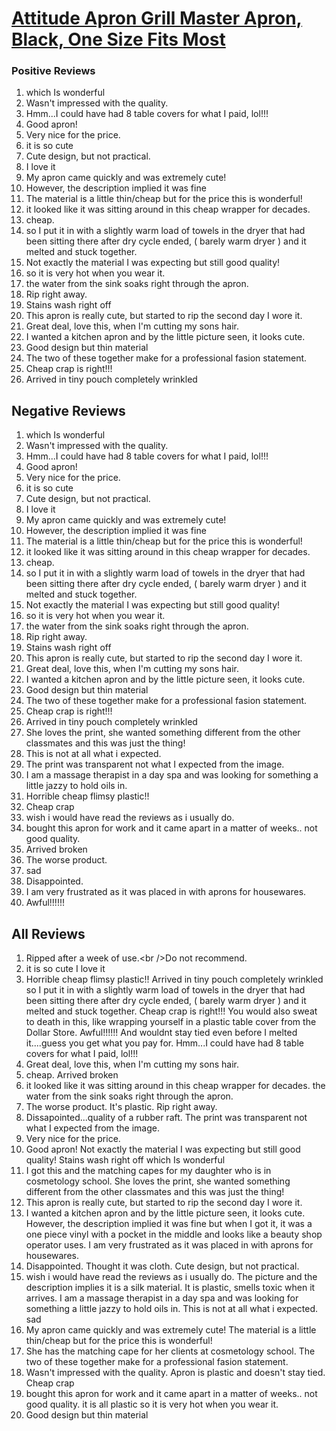 # [Attitude Apron Grill Master Apron, Black, One Size Fits Most](https://products.checkmycream.com/products/Attitude-Apron-Grill-Master-Apron-Black-One-Size-Fits-Most.html)

### Positive Reviews

<ol>
      <li>which Is wonderful</li>
      <li>Wasn&#x27;t impressed with the quality.</li>
      <li>Hmm...I could have had 8 table covers for what I paid, lol!!!</li>
      <li>Good apron!</li>
      <li>Very nice for the price.</li>
      <li>it is so cute</li>
      <li>Cute design, but not practical.</li>
      <li>I love it</li>
      <li>My apron came quickly and was extremely cute!</li>
      <li>However, the description implied it was fine</li>
      <li>The material is a little thin/cheap but for the price this is wonderful!</li>
      <li>it looked like it was sitting around in this cheap wrapper for decades.</li>
      <li>cheap.</li>
      <li>so I put it in with a slightly warm load of towels in the dryer that had been sitting there after dry cycle ended, ( barely warm dryer ) and it melted and stuck together.  </li>
      <li>Not exactly the material I was expecting but still good quality!</li>
      <li>so it is very hot when you wear it.</li>
      <li>the water from the sink soaks right through the apron.</li>
      <li>Rip right away.</li>
      <li>Stains wash right off</li>
      <li>This apron is really cute, but started to rip the second day I wore it.</li>
      <li>Great deal, love this, when I&#x27;m cutting my sons hair.</li>
      <li>I wanted a kitchen apron and by the little picture seen, it looks cute.</li>
      <li>Good design but thin material</li>
      <li>The two of these together make for a professional fasion statement.</li>
      <li>Cheap crap is right!!!  </li>
      <li>Arrived in tiny pouch completely wrinkled</li>
</ol>


<h2>Negative Reviews</h2>
<ol>
<li> which Is wonderful</li>
<li> Wasn&#x27;t impressed with the quality.</li>
<li> Hmm...I could have had 8 table covers for what I paid, lol!!!</li>
<li> Good apron!</li>
<li> Very nice for the price.</li>
<li> it is so cute</li>
<li> Cute design, but not practical.</li>
<li> I love it</li>
<li> My apron came quickly and was extremely cute!</li>
<li> However, the description implied it was fine</li>
<li> The material is a little thin/cheap but for the price this is wonderful!</li>
<li> it looked like it was sitting around in this cheap wrapper for decades.</li>
<li> cheap.</li>
<li> so I put it in with a slightly warm load of towels in the dryer that had been sitting there after dry cycle ended, ( barely warm dryer ) and it melted and stuck together.  </li>
<li> Not exactly the material I was expecting but still good quality!</li>
<li> so it is very hot when you wear it.</li>
<li> the water from the sink soaks right through the apron.</li>
<li> Rip right away.</li>
<li> Stains wash right off</li>
<li> This apron is really cute, but started to rip the second day I wore it.</li>
<li> Great deal, love this, when I&#x27;m cutting my sons hair.</li>
<li> I wanted a kitchen apron and by the little picture seen, it looks cute.</li>
<li> Good design but thin material</li>
<li> The two of these together make for a professional fasion statement.</li>
<li> Cheap crap is right!!!  </li>
<li> Arrived in tiny pouch completely wrinkled</li>
<li> She loves the print, she wanted something different from the other classmates and this was just the thing!</li>
<li> This is not at all what i expected.</li>
<li> The print was transparent not what I expected from the image.</li>
<li> I am a massage therapist in a day spa and was looking for something a little jazzy to hold oils in.  </li>
<li> Horrible cheap flimsy plastic!!  </li>
<li> Cheap crap</li>
<li> wish i would have read the reviews as i usually do.  </li>
<li> bought this apron for work and it came apart in a matter of weeks.. not good quality.</li>
<li> Arrived broken</li>
<li> The worse product.  </li>
<li> sad</li>
<li> Disappointed.</li>
<li> I am very frustrated as it was placed in with aprons for housewares.</li>
<li> Awful!!!!!!</li>
</ol>

<h2>All Reviews</h2>

<ol>
    <li> Ripped after a week of use.&lt;br /&gt;Do not recommend.</li>
    <li> it is so cute I love it</li>
    <li> Horrible cheap flimsy plastic!!  Arrived in tiny pouch completely wrinkled so I put it in with a slightly warm load of towels in the dryer that had been sitting there after dry cycle ended, ( barely warm dryer ) and it melted and stuck together.  Cheap crap is right!!!  You would also sweat to death in this, like wrapping yourself in a plastic table cover from the Dollar Store.  Awful!!!!!! And wouldnt stay tied even before I melted it....guess you get what you pay for.  Hmm...I could have had 8 table covers for what I paid, lol!!!</li>
    <li> Great deal, love this, when I&#x27;m cutting my sons hair.</li>
    <li> cheap. Arrived broken</li>
    <li> it looked like it was sitting around in this cheap wrapper for decades. the water from the sink soaks right through the apron.</li>
    <li> The worse product.  It&#x27;s plastic.  Rip right away.</li>
    <li> Dissapointed...quality of a rubber raft.  The print was transparent not what I expected from the image.</li>
    <li> Very nice for the price.</li>
    <li> Good apron! Not exactly the material I was expecting but still good quality! Stains wash right off which Is wonderful</li>
    <li> I got this and the matching capes for my daughter who is in cosmetology school.  She loves the print, she wanted something different from the other classmates and this was just the thing!</li>
    <li> This apron is really cute, but started to rip the second day I wore it.</li>
    <li> I wanted a kitchen apron and by the little picture seen, it looks cute. However, the description implied it was fine but when I got it, it was a one piece vinyl with a pocket in the middle and looks like a beauty shop operator uses. I am very frustrated as it was placed in with aprons for housewares.</li>
    <li> Disappointed. Thought it was cloth. Cute design, but not practical.</li>
    <li> wish i would have read the reviews as i usually do.  The picture and the description implies it is a silk material.  It is plastic, smells toxic when it arrives.  I am a massage therapist in a day spa and was looking for something a little jazzy to hold oils in.  This is not at all what i expected. sad</li>
    <li> My apron came quickly and was extremely cute! The material is a little thin/cheap but for the price this is wonderful!</li>
    <li> She has the matching cape for her clients at cosmetology school.  The two of these together make for a professional fasion statement.</li>
    <li> Wasn&#x27;t impressed with the quality. Apron is plastic and doesn&#x27;t stay tied. Cheap crap</li>
    <li> bought this apron for work and it came apart in a matter of weeks.. not good quality. it is all plastic so it is very hot when you wear it.</li>
    <li> Good design but thin material</li>
</ol>




